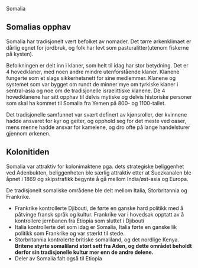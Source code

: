 Somalia

## Somalias opphav

Somalia har tradisjonelt vært befolket av nomader. Det tørre ørkenklimaet er dårlig egnet for jordbruk, og folk har levt som pasturalitter(utenom fiskerne på kysten).

Befolkningen er delt inn i klaner, som helt til idag har stor betydning. Det er 4 hovedklaner, med noen andre mindre utenforstående klaner. Klanene fungerte som et slags sikkerhetsnett for sine medlemmer. Klanene og systemet som var bygget om rundt de minner mye om tyrkiske klaner i sentral-asia og noe om de tradisjonelle israelittiske klanene. De 4 hovedklanene har sitt opphav til delvis mytiske og delvis historiske personer som skal ha kommet til Somalia fra Yemen på 800- og 1100-tallet.

Det tradisjonelle samfunnet var svært definert av kjønsroller, der kvinnene hadde ansvaret for kyr og geiter, og opphold seg for det meste ved oaser, mens menne hadde ansvar for kamelene, og dro ofte på lange handelsturer gjennom ørkenen.

## Kolonitiden
Somalia var attraktiv for kolonimaktene pga. dets strategiske beliggenhet ved Adenbukten, beliggenheten ble særlig attraktiv etter at Suezkanalen ble åpnet i 1869 og skipstrafikk begynte å gå mellom India/øst-asia og Europa.

De tradisjonelt somaliske områdene ble delt mellom Italia, Storbritannia og Frankrike.
- Frankrike kontrollerte Djibouti, de førte en ganske hard politikk med å påtvinge fransk språk og kultur. Frankrike var i hovedsak opptatt av å kontrollere jernbanen fra Etiopia som sluttet i Djibouti
- Italia kontrollerte det som idag er Somalia, Italia førte en ganske lik politikk som Frankrike og var stærkt til stede.
- Storbritannia kontrolerte britiske somaliland, og det nordlige Kenya. **Britene styrte somaliland stort sett fra Aden, og dette området beholdt derfor sin tradisjonelle kultur mer enn de andre delene.**
- Deler av Somalia falt også til Etiopia


